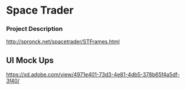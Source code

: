 # Space Trader

### Project Description
<http://spronck.net/spacetrader/STFrames.html>

## UI Mock Ups
<https://xd.adobe.com/view/4971e401-73d3-4e81-4db5-378b65f4a5df-3f40/>
